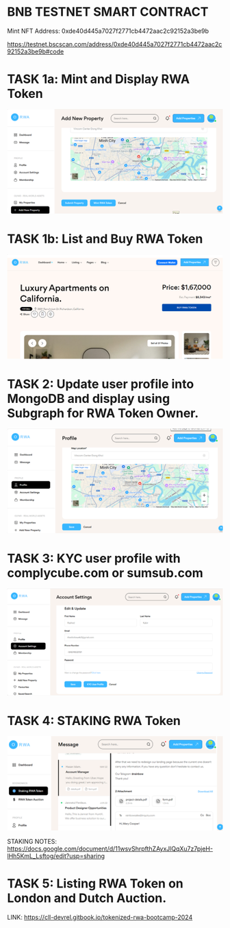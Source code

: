 #  BNB TESTNET SMART CONTRACT

Mint NFT Address: 0xde40d445a7027f2771cb4472aac2c92152a3be9b

https://testnet.bscscan.com/address/0xde40d445a7027f2771cb4472aac2c92152a3be9b#code

# TASK 1a: Mint and Display RWA Token

![Add-new-propperty](https://raw.githubusercontent.com/songonha/ORWA-BNB-HACK-BANGKOK/main/public/assets/images/media/mint-rwa-token.png)

# TASK 1b: List and Buy RWA Token

![Add-new-propperty](https://raw.githubusercontent.com/songonha/ORWA-BNB-HACK-BANGKOK/main/public/assets/images/media/buy-rwa-photo.png)

# TASK 2: Update user profile into MongoDB and display using Subgraph for RWA Token Owner.

![Add-new-propperty](https://raw.githubusercontent.com/songonha/ORWA-BNB-HACK-BANGKOK/main/public/assets/images/media/user-profile.png)


# TASK 3: KYC user profile with complycube.com or sumsub.com

![Add-new-propperty](https://raw.githubusercontent.com/songonha/ORWA-BNB-HACK-BANGKOK/main/public/assets/images/media/kyc-profile.png)

# TASK 4: STAKING RWA Token

![Add-new-propperty](https://raw.githubusercontent.com/songonha/ORWA-BNB-HACK-BANGKOK/main/public/assets/images/media/staking-n-auction.png)

STAKING NOTES: https://docs.google.com/document/d/11wsvShrpfthZAyxJlQqXu7z7pjeH-lHh5KmL_Lsftog/edit?usp=sharing

# TASK 5: Listing RWA Token on London and Dutch Auction.

LINK: https://cll-devrel.gitbook.io/tokenized-rwa-bootcamp-2024
